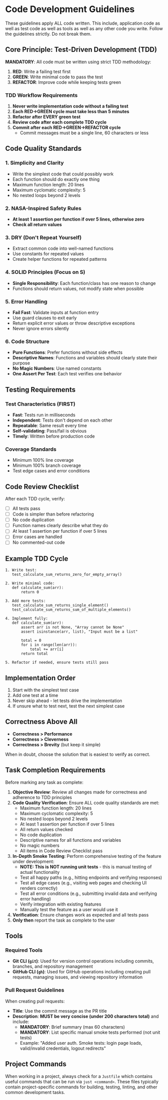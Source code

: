 # Code Development Guidelines
These guidelines apply ALL code written. This include, application code as well as test code as well as tools as well as any other code you write. Follow the guidelines strictly. Do not break them. 

## Core Principle: Test-Driven Development (TDD)

**MANDATORY**: All code must be written using strict TDD methodology:
1. **RED**: Write a failing test first
2. **GREEN**: Write minimal code to pass the test
3. **REFACTOR**: Improve code while keeping tests green

### TDD Workflow Requirements

1. **Never write implementation code without a failing test**
2. **Each RED→GREEN cycle must take less than 5 minutes**
3. **Refactor after EVERY green test**
4. **Review code after each complete TDD cycle**
5. **Commit after each RED→GREEN→REFACTOR cycle**
   - Commit messages must be a single line, 60 characters or less

## Code Quality Standards

### 1. Simplicity and Clarity
- Write the simplest code that could possibly work
- Each function should do exactly one thing
- Maximum function length: 20 lines
- Maximum cyclomatic complexity: 5
- No nested loops beyond 2 levels

### 2. NASA-Inspired Safety Rules
- **At least 1 assertion per function if over 5 lines, otherwise zero**
- **Check all return values**

### 3. DRY (Don't Repeat Yourself)
- Extract common code into well-named functions
- Use constants for repeated values
- Create helper functions for repeated patterns

### 4. SOLID Principles (Focus on S)
- **Single Responsibility**: Each function/class has one reason to change
- Functions should return values, not modify state when possible

### 5. Error Handling
- **Fail Fast**: Validate inputs at function entry
- Use guard clauses to exit early
- Return explicit error values or throw descriptive exceptions
- Never ignore errors silently

### 6. Code Structure
- **Pure Functions**: Prefer functions without side effects
- **Descriptive Names**: Functions and variables should clearly state their purpose
- **No Magic Numbers**: Use named constants
- **One Assert Per Test**: Each test verifies one behavior

## Testing Requirements

### Test Characteristics (FIRST)
- **Fast**: Tests run in milliseconds
- **Independent**: Tests don't depend on each other
- **Repeatable**: Same result every time
- **Self-validating**: Pass/fail is obvious
- **Timely**: Written before production code

### Coverage Standards
- Minimum 100% line coverage
- Minimum 100% branch coverage
- Test edge cases and error conditions

## Code Review Checklist

After each TDD cycle, verify:
- [ ] All tests pass
- [ ] Code is simpler than before refactoring
- [ ] No code duplication
- [ ] Function names clearly describe what they do
- [ ] At least 1 assertion per function if over 5 lines
- [ ] Error cases are handled
- [ ] No commented-out code

## Example TDD Cycle

```
1. Write test:
   test_calculate_sum_returns_zero_for_empty_array()
   
2. Write minimal code:
   def calculate_sum(arr):
       return 0
       
3. Add more tests:
   test_calculate_sum_returns_single_element()
   test_calculate_sum_returns_sum_of_multiple_elements()
   
4. Implement fully:
   def calculate_sum(arr):
       assert arr is not None, "Array cannot be None"
       assert isinstance(arr, list), "Input must be a list"
       
       total = 0
       for i in range(len(arr)):
           total += arr[i]
       return total
       
5. Refactor if needed, ensure tests still pass
```

## Implementation Order

1. Start with the simplest test case
2. Add one test at a time
3. Never skip ahead - let tests drive the implementation
4. If unsure what to test next, test the next simplest case

## Correctness Above All

- **Correctness > Performance**
- **Correctness > Cleverness**
- **Correctness > Brevity** (but keep it simple)

When in doubt, choose the solution that is easiest to verify as correct.

## Task Completion Requirements

Before marking any task as complete:
1. **Objective Review**: Review all changes made for correctness and adherence to TDD principles
2. **Code Quality Verification**: Ensure ALL code quality standards are met:
   - Maximum function length: 20 lines
   - Maximum cyclomatic complexity: 5
   - No nested loops beyond 2 levels
   - At least 1 assertion per function if over 5 lines
   - All return values checked
   - No code duplication
   - Descriptive names for all functions and variables
   - No magic numbers
   - All items in Code Review Checklist pass
3. **In-Depth Smoke Testing**: Perform comprehensive testing of the feature under development:
   - **NOTE: This is NOT running unit tests** - this is manual testing of actual functionality
   - Test all happy paths (e.g., hitting endpoints and verifying responses)
   - Test all edge cases (e.g., visiting web pages and checking UI renders correctly)
   - Test all error conditions (e.g., submitting invalid data and verifying error handling)
   - Verify integration with existing features
   - Manually test the feature as a user would use it
4. **Verification**: Ensure changes work as expected and all tests pass
5. **Only then** report the task as complete to the user

## Tools

### Required Tools
- **Git CLI (`git`)**: Used for version control operations including commits, branches, and repository management
- **GitHub CLI (`gh`)**: Used for GitHub operations including creating pull requests, managing issues, and viewing repository information

### Pull Request Guidelines
When creating pull requests:
- **Title**: Use the commit message as the PR title
- **Description**: **MUST be very concise (under 200 characters total)** and include:
  - **MANDATORY**: Brief summary (max 60 characters)
  - **MANDATORY**: List specific manual smoke tests performed (not unit tests)
  - Example: "Added user auth. Smoke tests: login page loads, valid/invalid credentials, logout redirects"

## Project Commands

When working in a project, always check for a `Justfile` which contains useful commands that can be run via `just <command>`. These files typically contain project-specific commands for building, testing, linting, and other common development tasks.

